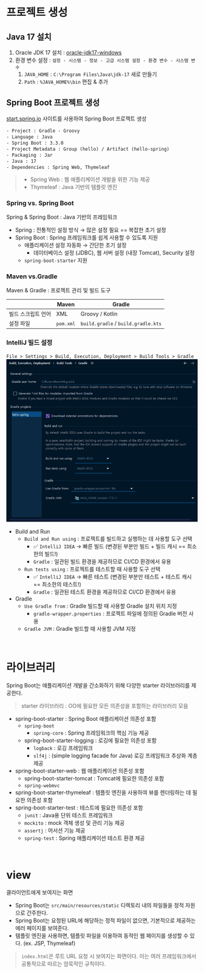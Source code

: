 # 프로젝트 생성

## Java 17 설치

1. Oracle JDK 17 설치 : [oracle-jdk17-windows](https://www.oracle.com/java/technologies/downloads/#jdk17-windows)
2. 환경 변수 설정 : `설정 - 시스템 - 정보 - 고급 시스템 설정 - 환경 변수 - 시스템 변수`
   1. `JAVA_HOME` : `C:\Program Files\Java\jdk-17` 새로 만들기
   2. `Path` : `%JAVA_HOME%\bin` 편집 & 추가
   
## Spring Boot 프로젝트 생성 

[start.spring.io](https://start.spring.io/) 사이트를 사용하여 Spring Boot 프로젝트 생성
```text
- Project : Gradle - Groovy
- Language : Java
- Spring Boot : 3.3.0
- Project Metadata : Group (hello) / Artifact (hello-spring)
- Packaging : Jar
- Java : 17
- Dependencies : Spring Web, Thymeleaf
```
> * Spring Web : 웹 애플리케이션 개발을 위한 기능 제공
> * Thymeleaf : Java 기반의 템플릿 엔진

### Spring vs. Spring Boot
Spring & Spring Boot : Java 기반의 프레임워크
- Spring : 전통적인 설정 방식 → 많은 설정 필요 == 복잡한 초기 설정
- Spring Boot : Spring 프레임워크를 쉽게 사용할 수 있도록 지원
  - 애플리케이션 설정 자동화 → 간단한 초기 설정
    - 데이터베이스 설정 (JDBC), 웹 서버 설정 (내장 Tomcat), Security 설정 
  - `spring-boot-starter` 지원

### Maven vs.Gradle
Maven & Gradle : 프로젝트 관리 및 빌드 도구

| | Maven | Gradle |
| --- | --- | --- |
| 빌드 스크립트 언어 | XML | Groovy / Kotlin |
| 설정 파일 | `pom.xml` | `build.gradle` / `build.gradle.kts` |

### IntelliJ 빌드 설정

`File > Settings > Build, Execution, Deployment > Build Tools > Gradle`
![IntelliJ 설정](./images/01-1.png)
- Build and Run
  - `Build and Run using` : 프로젝트를 빌드하고 실행하는 데 사용할 도구 선택
    - ✅ `IntelliJ IDEA`  → 빠른 빌드 (변경된 부분만 빌드 + 빌드 캐시 == 최소한의 빌드!)
    - `Gradle` : 일관된 빌드 환경을 제공하므로 CI/CD 환경에서 유용
  - `Run tests using` : 프로젝트를 테스트할 때 사용할 도구 선택
    - ✅ `IntelliJ IDEA` → 빠른 테스트 (변경된 부분만 테스트 + 테스트 캐시 == 최소한의 테스트!)
    - `Gradle` : 일관된 테스트 환경을 제공하므로 CI/CD 환경에서 유용
- Gradle
  - `Use Gradle from` : Gradle 빌드할 때 사용할 Gradle 설치 위치 지정
    - `gradle-wrapper.properties` : 프로젝트 파일에 정의된 Gradle 버전 사용
  - `Gradle JVM` : Gradle 빌드할 때 사용할 JVM 지정

<br/>

# 라이브러리
Spring Boot는 애플리케이션 개발을 간소화하기 위해 다양한 starter 라이브러리를 제공한다.
> starter 라이브러리 : OO에 필요한 모든 의존성을 포함하는 라이브러리 모음

- spring-boot-starter : Spring Boot 애플리케이션 의존성 포함
  - `spring-boot`
    - `spring-core` : Spring 프레임워크의 핵심 기능 제공
  - spring-boot-starter-logging : 로깅에 필요한 의존성 포함
    - `logback` : 로깅 프레임워크
    - `slf4j` : (simple logging facade for Java) 로깅 프레임워크 추상화 계층 제공
- spring-boot-starter-web : 웹 애플리케이션 의존성 포함
  - spring-boot-starter-tomcat : Tomcat에 필요한 의존성 포함
  - `spring-webmvc`
- spring-boot-starter-thymeleaf : 템플릿 엔진을 사용하여 뷰를 렌더링하는 데 필요한 의존성 포함
- spring-boot-starter-test : 테스트에 필요한 의존성 포함
  - `junit` : Java용 단위 테스트 프레임워크
  - `mockito` : mock 객체 생성 및 관리 기능 제공
  - `assertj` : 어서션 기능 제공
  - `spring-test` : Spring 애플리케이션 테스트 환경 제공

<br/>

# view
클라이언트에게 보여지는 화면
- Spring Boot는 `src/main/resources/static` 디렉토리 내의 파일들을 정적 자원으로 간주한다.
- Spring Boot는 요청된 URL에 해당하는 정적 파일이 없으면, 기본적으로 제공하는 에러 페이지를 보여준다.
- 템플릿 엔진을 사용하면, 템플릿 파일을 이용하여 동적인 웹 페이지를 생성할 수 있다. (ex. JSP, Thymeleaf)
>`index.html`은 루트 URL 요청 시 보여지는 화면이다. 이는 여러 프레임워크에서 공통적으로 따르는 암묵적인 규칙이다. 
